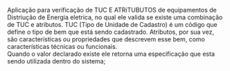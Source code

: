 Aplicação para verificação de TUC E ATRiTUBUTOS de equipamentos de Distriução de Energia eletrica, no qual ele valida se existe uma combinação de TUC e atributos. 
TUC (Tipo de Unidade de Cadastro) é um código que define o tipo de bem que está sendo cadastrado. Atributos, por sua vez, são características ou propriedades que descrevem esse bem, como características técnicas ou funcionais.  
Quando o valor declarado existe ele retorna uma especificação que esta sendo utilizada dentro do sistema;
